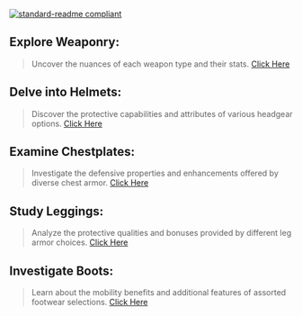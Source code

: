 [![standard-readme compliant](https://img.shields.io/badge/Return_To-Previous_Page-blueviolet.svg?style=flat-square?size=100)](../main.md) 

## Explore Weaponry:
> Uncover the nuances of each weapon type and their stats. [Click Here](./weapons.md)

## Delve into Helmets: 
> Discover the protective capabilities and attributes of various headgear options. [Click Here](./helmets.md)

## Examine Chestplates: 
> Investigate the defensive properties and enhancements offered by diverse chest armor. [Click Here](./chestplates.md)

## Study Leggings: 
> Analyze the protective qualities and bonuses provided by different leg armor choices. [Click Here](./leggings.md)

## Investigate Boots: 
> Learn about the mobility benefits and additional features of assorted footwear selections. [Click Here](./boots.md)
